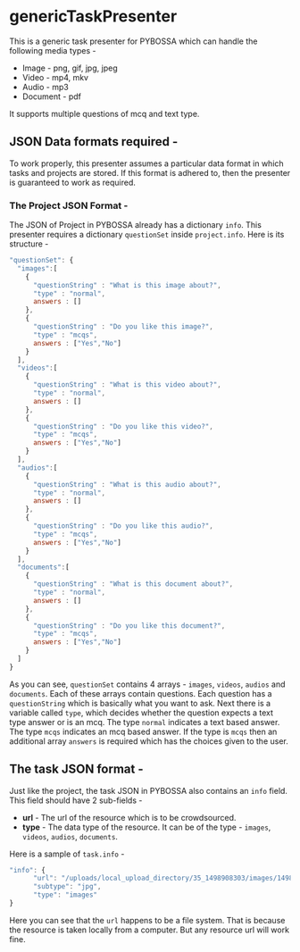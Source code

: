 # genericTaskPresenter

This is a generic task presenter for PYBOSSA which can handle the following media types -
* Image - png, gif, jpg, jpeg
* Video - mp4, mkv
* Audio - mp3
* Document - pdf

It supports multiple questions of mcq and text type.

## JSON Data formats required -

To work properly, this presenter assumes a particular data format in which tasks and projects are stored. If this format is adhered to, then the presenter is guaranteed to work as required.

### The Project JSON Format -

The JSON of Project in PYBOSSA already has a dictionary `info`. This presenter requires a dictionary `questionSet` inside `project.info`. Here is its structure -

```javascript
"questionSet": {
  "images":[
    {
      "questionString" : "What is this image about?",
      "type" : "normal",
      answers : []
    },
    {
      "questionString" : "Do you like this image?",
      "type" : "mcqs",
      answers : ["Yes","No"]
    }
  ],
  "videos":[
    {
      "questionString" : "What is this video about?",
      "type" : "normal",
      answers : []
    },
    {
      "questionString" : "Do you like this video?",
      "type" : "mcqs",
      answers : ["Yes","No"]
    }
  ],
  "audios":[
    {
      "questionString" : "What is this audio about?",
      "type" : "normal",
      answers : []
    },
    {
      "questionString" : "Do you like this audio?",
      "type" : "mcqs",
      answers : ["Yes","No"]
    }
  ],
  "documents":[
    {
      "questionString" : "What is this document about?",
      "type" : "normal",
      answers : []
    },
    {
      "questionString" : "Do you like this document?",
      "type" : "mcqs",
      answers : ["Yes","No"]
    }
  ]
}
```
As you can see, `questionSet` contains 4 arrays - `images`, `videos`, `audios` and `documents`. Each of these arrays contain questions. Each question has a `questionString` which is basically what you want to ask. Next there is a variable called `type`, which decides whether the question expects a text type answer or is an mcq. The type `normal` indicates a text based answer. The type `mcqs` indicates an mcq based answer. If the type is `mcqs` then an additional array `answers` is required which has the choices given to the user.

## The task JSON format -

Just like the project, the task JSON in PYBOSSA also contains an `info` field. This field should have 2 sub-fields -

* **url** - The url of the resource which is to be crowdsourced.
* **type** - The data type of the resource. It can be of the type - `images`, `videos`, `audios`, `documents`.

Here is a sample of `task.info` -

```javascript
"info": {
      "url": "/uploads/local_upload_directory/35_1498908303/images/1498908304.01IMG_8022.JPG",
      "subtype": "jpg",
      "type": "images"
}
```

Here you can see that the `url` happens to be a file system. That is because the resource is taken locally from a computer. But any resource url will work fine.
